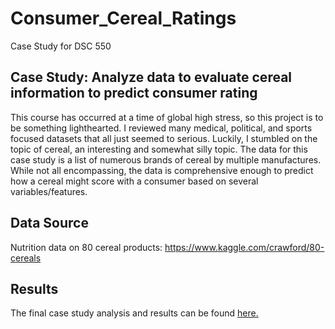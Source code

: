 # Consumer_Cereal_Ratings
Case Study for DSC 550

## Case Study: Analyze data to evaluate cereal information to predict consumer rating
This course has occurred at a time of global high stress, so this project is to be something lighthearted. I reviewed many medical, political, and sports focused datasets that all just seemed to serious. Luckily, I stumbled on the topic of cereal, an interesting and somewhat silly topic. The data for this case study is a list of numerous brands of cereal by multiple manufactures. While not all encompassing, the data is comprehensive enough to predict how a cereal might score with a consumer based on several variables/features.

## Data Source
Nutrition data on 80 cereal products: https://www.kaggle.com/crawford/80-cereals

## Results
The final case study analysis and results can be found [here.](https://github.com/MarcumDoug/Consumer_Cereal_Ratings/blob/main/Case%20Study/Marcum_DSC550_CS_Final.pdf)
